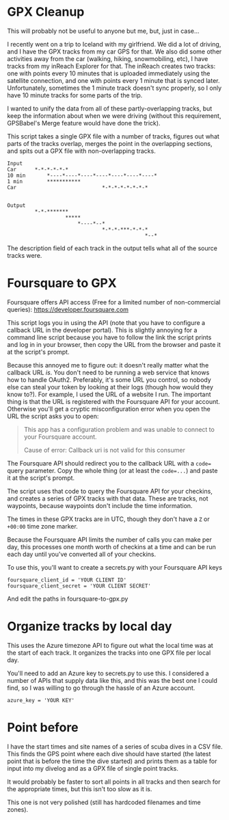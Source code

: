 # GPX Cleanup

This will probably not be useful to anyone but me, but, just in case...

I recently went on a trip to Iceland with my girlfriend. We did a lot of
driving, and I have the GPX tracks from my car GPS for that. We also did some
other activities away from the car (walking, hiking, snowmobiling, etc), I have
tracks from my inReach Explorer for that. The inReach creates two tracks: one
with points every 10 minutes that is uploaded immediately using the satellite
connection, and one with points every 1 minute that is synced later.
Unfortunately, sometimes the 1 minute track doesn't sync properly, so I only
have 10 minute tracks for some parts of the trip.

I wanted to unify the data from all of these partly-overlapping tracks, but keep
the information about when we were driving (without this requirement, GPSBabel's
Merge feature would have done the trick).

This script takes a single GPX file with a number of tracks, figures out what
parts of the tracks overlap, merges the point in the overlapping sections, and
spits out a GPX file with non-overlapping tracks.

```
Input
Car      *-*-*-*-*-*
10 min       *----*----*----*----*----*----*----*
1 min        ***********
Car                            *-*-*-*-*-*-*-*


Output
         *-*-*******
                   *****
                       *----*--*
                               *-*-*-***-*-*-*
                                             *--*
```

The description field of each track in the output tells what all of the source
tracks were.


# Foursquare to GPX

Foursquare offers API access (Free for a limited number of non-commercial
queries): https://developer.foursquare.com

This script logs you in using the API (note that you have to configure a
callback URL in the developer portal). This is slightly annoying for a
command line script because you have to follow the link the script prints
and log in in your browser, then copy the URL from the browser and paste
it at the script's prompt.

Because this annoyed me to figure out: it doesn't really matter what the
callback URL _is_. You don't need to be running a web service that knows
how to handle OAuth2. Preferably, it's some URL you control, so nobody else
can steal your token by looking at their logs (though how would they know
to?). For example, I used the URL of a website I run. The important thing
is that the URL is registered with the Foursquare API for your account.
Otherwise you'll get a cryptic misconfiguration error when you open the
URL the script asks you to open:

> This app has a configuration problem and was unable to connect to your Foursquare account.
>
> Cause of error: Callback uri is not valid for this consumer

The Foursquare API should redirect you to the callback URL with a
`code=` query parameter. Copy the whole thing (or at least the `code=...`)
and paste it at the script's prompt.

The script uses that code to query the Foursquare API for your checkins,
and creates a series of GPX tracks with that data. These are
tracks, not waypoints, because waypoints don't include the time information.

The times in these GPX tracks are in UTC, though they don't have a `Z` or
`+00:00` time zone marker.

Because the Foursquare API limits the number of calls you can make per day, this
processes one month worth of checkins at a time and can be run each day until
you've converted all of your checkins.

To use this, you'll want to create a secrets.py with your Foursquare API keys

```
foursquare_client_id = 'YOUR CLIENT ID'
foursquare_client_secret = 'YOUR CLIENT SECRET'
```

And edit the paths in foursquare-to-gpx.py


# Organize tracks by local day

This uses the Azure timezone API to figure out what the local time was at
the start of each track. It organizes the tracks into one GPX file per
local day.

You'll need to add an Azure key to secrets.py to use this. I considered
a number of APIs that supply data like this, and this was the best one
I could find, so I was willing to go through the hassle of an Azure account.

```
azure_key = 'YOUR KEY'
```


# Point before

I have the start times and site names of a series of scuba dives in a CSV file.
This finds the GPS point where each dive should have started (the latest
point that is before the time the dive started) and prints them as a table
for input into my divelog and as a GPX file of single point tracks.

It would probably be faster to sort all points in all tracks and then search
for the appropriate times, but this isn't too slow as it is.

This one is not very polished (still has hardcoded filenames and time zones).